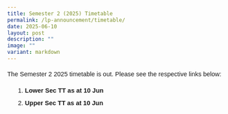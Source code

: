 ```yaml
---
title: Semester 2 (2025) Timetable
permalink: /lp-announcement/timetable/
date: 2025-06-10
layout: post
description: ""
image: ""
variant: markdown
---
```

<p style="font-size:14.5px; line-height:2 ;margin-top:0px; font-family:sans-serif;" class="description">The Semester 2 2025 timetable is out. Please see the respective links below:</p>

<ol style="margin-top:-5px;">
	<li style="font-size:14.5px; line-height:2;margin-left:17px;font-family:sans-serif;"><a href="https://drive.google.com/drive/folders/1d93Y-HOyuod5wvaFfLeKArIhpz1DW6mC?usp=sharing" style="font-size:14.5px; line-height:1.5;font-family:sans-serif;font-weight:bold;text-decoration: none;">Lower Sec TT as at 10 Jun</a></li>
		<li style="font-size:14.5px; line-height:2;margin-left:17px;font-family:sans-serif;"><a href="https://drive.google.com/drive/folders/1X8-y3KDHI5lYv7Ey0sflVZOGyHWayn2o?usp=sharing" style="font-size:14.5px; line-height:1.5;font-family:sans-serif;font-weight:bold;text-decoration: none;">Upper Sec TT as at 10 Jun</a></li>
	</ol>